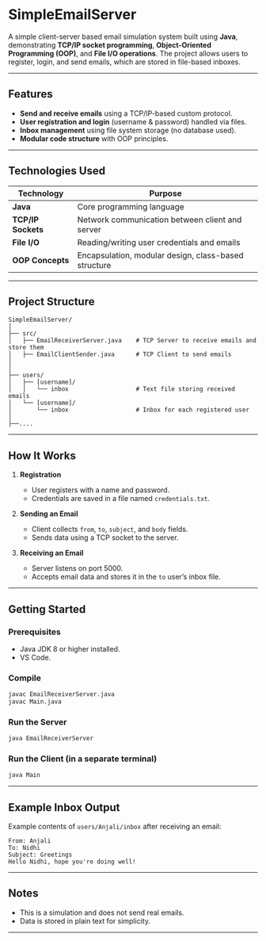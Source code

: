 # SimpleEmailServer

A simple client-server based email simulation system built using **Java**, demonstrating **TCP/IP socket programming**, **Object-Oriented Programming (OOP)**, and **File I/O operations**. The project allows users to register, login, and send emails, which are stored in file-based inboxes.

---

## Features

- **Send and receive emails** using a TCP/IP-based custom protocol.
- **User registration and login** (username & password) handled via files.
- **Inbox management** using file system storage (no database used).
- **Modular code structure** with OOP principles.

---

## Technologies Used

| Technology          | Purpose                                               |
|---------------------|-------------------------------------------------------|
| **Java**            | Core programming language                             |
| **TCP/IP Sockets**  | Network communication between client and server       |
| **File I/O**        | Reading/writing user credentials and emails           |
| **OOP Concepts**    | Encapsulation, modular design, class-based structure  |

---

## Project Structure

```
SimpleEmailServer/
│
├── src/
│   ├── EmailReceiverServer.java    # TCP Server to receive emails and store them
│   ├── EmailClientSender.java      # TCP Client to send emails
│  
│
├── users/
│   ├── [username]/
│   │   └── inbox                   # Text file storing received emails
│   └── [username]/
│       └── inbox                   # Inbox for each registered user
│
├──....
```

---

## How It Works

1. **Registration**  
   - User registers with a name and password.  
   - Credentials are saved in a file named `credentials.txt`.

3. **Sending an Email**  
   - Client collects `from`, `to`, `subject`, and `body` fields.  
   - Sends data using a TCP socket to the server.

4. **Receiving an Email**  
   - Server listens on port 5000.  
   - Accepts email data and stores it in the `to` user’s inbox file.

---

## Getting Started

### Prerequisites

- Java JDK 8 or higher installed.
- VS Code.

### Compile

```bash
javac EmailReceiverServer.java
javac Main.java
```

### Run the Server

```bash
java EmailReceiverServer
```

### Run the Client (in a separate terminal)

```bash
java Main
```

---

## Example Inbox Output

Example contents of `users/Anjali/inbox` after receiving an email:

```
From: Anjali
To: Nidhi
Subject: Greetings
Hello Nidhi, hope you're doing well!
```

---

## Notes

- This is a simulation and does not send real emails.
- Data is stored in plain text for simplicity.

---

